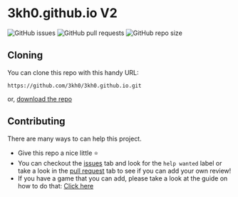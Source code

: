 # 3kh0.github.io V2

![GitHub issues](https://img.shields.io/github/issues/3kh0/3kh0.github.io?logo=github&style=flat-square) 
![GitHub pull requests](https://img.shields.io/github/issues-pr/3kh0/3kh0.github.io?label=Pull%20Requests&logo=github&style=flat-square) 
![GitHub repo size](https://img.shields.io/github/repo-size/3kh0/3kh0.github.io?label=Repo%20size&logo=github&style=flat-square)

## Cloning

You can clone this repo with this handy URL:
```
https://github.com/3kh0/3kh0.github.io.git
```
or, [download the repo](https://github.com/3kh0/3kh0.github.io/archive/refs/heads/main.zip)

## Contributing

There are many ways to can help this project.

- Give this repo a nice little :star:
- You can checkout the [issues](https://github.com/3kh0/3kh0.github.io/issues) tab and look for the `help wanted` label or take a look in the [pull request](https://github.com/3kh0/3kh0.github.io/pulls) tab to see if you can add your own review! 
- If you have a game that you can add, please take a look at the guide on how to do that: [Click here](https://github.com/3kh0/3kh0.github.io/wiki/Guide:-Adding-games)
